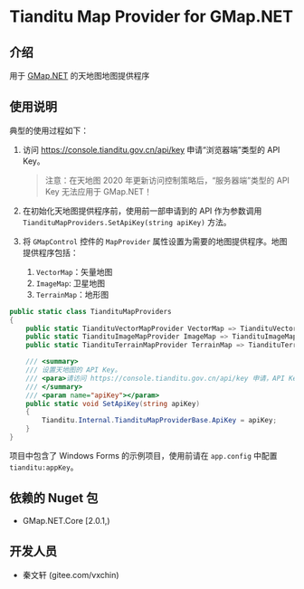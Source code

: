 # Tianditu Map Provider for GMap.NET

## 介绍
用于 [GMap.NET](https://github.com/judero01col/GMap.NET) 的天地图地图提供程序

## 使用说明

典型的使用过程如下：

1. 访问 https://console.tianditu.gov.cn/api/key 申请“浏览器端”类型的 API Key。

   > 注意：在天地图 2020 年更新访问控制策略后，“服务器端”类型的 API Key 无法应用于 GMap.NET！

2. 在初始化天地图提供程序前，使用前一部申请到的 API 作为参数调用 `TiandituMapProviders.SetApiKey(string apiKey)` 方法。

3. 将 `GMapControl` 控件的 `MapProvider` 属性设置为需要的地图提供程序。地图提供程序包括：

   1. `VectorMap`：矢量地图
   2. `ImageMap`: 卫星地图
   3. `TerrainMap`：地形图

```csharp
public static class TiandituMapProviders
{
    public static TiandituVectorMapProvider VectorMap => TiandituVectorMapProvider.Instance;
    public static TiandituImageMapProvider ImageMap => TiandituImageMapProvider.Instance;
    public static TiandituTerrainMapProvider TerrainMap => TiandituTerrainMapProvider.Instance;

    /// <summary>
    /// 设置天地图的 API Key。
    /// <para>请访问 https://console.tianditu.gov.cn/api/key 申请，API Key 类型请选择“浏览器端”。</para>
    /// </summary>
    /// <param name="apiKey"></param>
    public static void SetApiKey(string apiKey)
    {
        Tianditu.Internal.TiandituMapProviderBase.ApiKey = apiKey;
    }
}
```

项目中包含了 Windows Forms 的示例项目，使用前请在 `app.config` 中配置 `tianditu:appKey`。

## 依赖的 Nuget 包

* GMap.NET.Core [2.0.1,)

## 开发人员

* 秦文轩 (gitee.com/vxchin)

